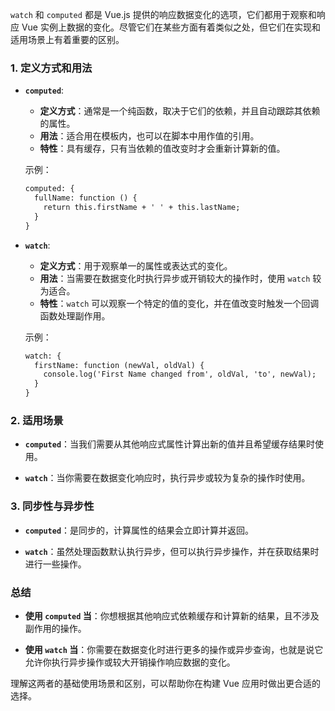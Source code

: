 `watch` 和 `computed` 都是 Vue.js 提供的响应数据变化的选项，它们都用于观察和响应 Vue 实例上数据的变化。尽管它们在某些方面有着类似之处，但它们在实现和适用场景上有着重要的区别。

### 1. 定义方式和用法

- **`computed`**:
  - **定义方式**：通常是一个纯函数，取决于它们的依赖，并且自动跟踪其依赖的属性。
  - **用法**：适合用在模板内，也可以在脚本中用作值的引用。
  - **特性**：具有缓存，只有当依赖的值改变时才会重新计算新的值。
  
  示例：
  ```html
  computed: {
    fullName: function () {
      return this.firstName + ' ' + this.lastName;
    }
  }
  ```
  
- **`watch`**:
  - **定义方式**：用于观察单一的属性或表达式的变化。
  - **用法**：当需要在数据变化时执行异步或开销较大的操作时，使用 `watch` 较为适合。
  - **特性**：`watch` 可以观察一个特定的值的变化，并在值改变时触发一个回调函数处理副作用。

  示例：
  ```html
  watch: {
    firstName: function (newVal, oldVal) {
      console.log('First Name changed from', oldVal, 'to', newVal);
    }
  }
  ```
  
### 2. 适用场景

- **`computed`**：当我们需要从其他响应式属性计算出新的值并且希望缓存结果时使用。
  
- **`watch`**：当你需要在数据变化响应时，执行异步或较为复杂的操作时使用。

### 3. 同步性与异步性

- **`computed`**：是同步的，计算属性的结果会立即计算并返回。
  
- **`watch`**：虽然处理函数默认执行异步，但可以执行异步操作，并在获取结果时进行一些操作。

### 总结

- **使用 `computed` 当**：你想根据其他响应式依赖缓存和计算新的结果，且不涉及副作用的操作。
  
- **使用 `watch` 当**：你需要在数据变化时进行更多的操作或异步查询，也就是说它允许你执行异步操作或较大开销操作响应数据的变化。

理解这两者的基础使用场景和区别，可以帮助你在构建 Vue 应用时做出更合适的选择。